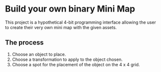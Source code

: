 # Build your own binary Mini Map
This project is a hypothetical 4-bit programming interface allowing the user to create their very own mini map with the given assets. 

## The process
1. Choose an object to place.
1. Choose a transformation to apply to the object chosen.
1. Choose a spot for the placement of the object on the 4 x 4 grid.


